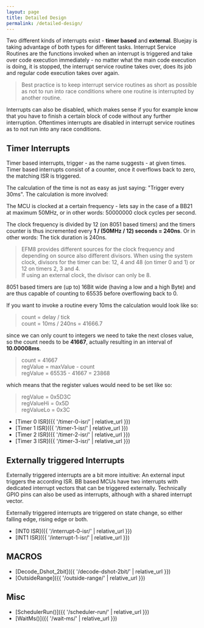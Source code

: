 ```yaml
---
layout: page
title: Detailed Design
permalink: /detailed-design/
---
```


Two different kinds of interrupts exist - **timer based** and **external**. Bluejay is taking advantage of both types for different tasks. Interrupt Service Routines are the functions invoked when an interrupt is triggered and take over code execution immediately - no matter what the main code execution is doing, it is stopped, the interrupt service routine takes over, does its job and regular code execution takes over again.

> Best practice is to keep interrupt service routines as short as possible as not to run into race conditions where one routine is interrupted by another routine.

Interrupts can also be disabled, which makes sense if you for example know that you have to finish a certain block of code without any further interruption. Oftentimes interrupts are disabled in interrupt service routines as to not run into any race conditions.

## Timer Interrupts
Timer based interrupts, trigger - as the name suggests - at given times. Timer based interrupts consist of a counter, once it overflows back to zero, the matching ISR is triggered.

The calculation of the time is not as easy as just saying: "Trigger every 30ms". The calculation is more involved:

The MCU is clocked at a certain frequency - lets say in the case of a BB21 at maximum 50MHz, or in other words: 50000000 clock cycles per second.

The clock frequency is divided by 12 (on 8051 based timers) and the timers counter is thus incremented every **1 / (50MHz / 12) seconds = 240ns**. Or in other words: The tick duration is 240ns.

> EFM8 provides different sources for the clock frequency and depending on source also different divisors. When using the system clock, divisors for the timer can be: 12, 4 and 48 (on timer 0 and 1) or 12 on timers 2, 3 and 4. <br/>
If using an external clock, the divisor can only be 8.

8051 based timers are (up to) 16Bit wide (having a low and a high Byte) and are thus capable of counting to 65535 before overflowing back to 0.

If you want to invoke a routine every 10ms the calculation would look like so:

> count = delay / tick<br/>
> count = 10ms / 240ns = 41666.7

since we can only count to integers we need to take the next closes value, so the count needs to be **41667**, actually resulting in an interval of **10.00008ms**.

> count = 41667<br/>
> regValue = maxValue - count<br/>
> regValue = 65535 - 41667 = 23868

which means that the register values would need to be set like so:
> regValue = 0x5D3C <br/>
> regValueHi = 0x5D <br/>
> regValueLo = 0x3C

* [Timer 0 ISR]({{ '/timer-0-isr/' | relative_url }})
* [Timer 1 ISR]({{ '/timer-1-isr/' | relative_url }})
* [Timer 2 ISR]({{ '/timer-2-isr/' | relative_url }})
* [Timer 3 ISR]({{ '/timer-3-isr/' | relative_url }})

## Externally triggered Interrupts
Externally triggered interrupts are a bit more intuitive: An external input triggers the according ISR. BB based MCUs have two interrupts with dedicated interrupt vectors that can be triggered externally. Technically GPIO pins can also be used as interrupts, although with a shared interrupt vector.

Externally triggered interrupts are triggered on state change, so either falling edge, rising edge or both.

* [INT0 ISR]({{ '/interrupt-0-isr/' | relative_url }})
* [INT1 ISR]({{ '/interrupt-1-isr/' | relative_url }})

## MACROS
* [Decode_Dshot_2bit]({{ '/decode-dshot-2bit/' | relative_url }})
* [OutsideRange]({{ '/outside-range/' | relative_url }})

## Misc
* [SchedulerRun()]({{ '/scheduler-run/' | relative_url }})
* [WaitMs()]({{ '/wait-ms/' | relative_url }})
